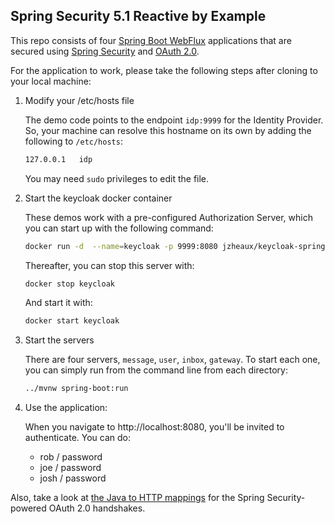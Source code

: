 Spring Security 5.1 Reactive by Example
------------------

This repo consists of four [Spring Boot WebFlux](https://docs.spring.io/spring/docs/current/spring-framework-reference/web-reactive.html) applications that are secured using [Spring Security](https://docs.spring.io/spring-security/site/docs/current/reference/htmlsingle/) and [OAuth 2.0](https://oauth.net/2/).

For the application to work, please take the following steps after cloning to your local machine:

1. Modify your /etc/hosts file

    The demo code points to the endpoint `idp:9999` for the Identity Provider. So, your machine can resolve this
    hostname on its own by adding the following to `/etc/hosts`:

    ```bash
    127.0.0.1   idp
    ```

    You may need `sudo` privileges to edit the file.

2. Start the keycloak docker container

    These demos work with a pre-configured Authorization Server, which you can start up with the following command:

    ```bash
    docker run -d  --name=keycloak -p 9999:8080 jzheaux/keycloak-spring-security-reactive-demo
    ```

    Thereafter, you can stop this server with:

    ```bash
    docker stop keycloak
    ```

    And start it with:

    ```bash
    docker start keycloak
    ```

3. Start the servers

    There are four servers, `message`, `user`, `inbox`, `gateway`.
    To start each one, you can simply run from the command line from each directory:

    ```bash
    ../mvnw spring-boot:run
    ```

4. Use the application:

    When you navigate to http://localhost:8080, you'll be invited to authenticate. You can do:

    * rob / password
    * joe / password
    * josh / password

Also, take a look at [the Java to HTTP mappings](https://gist.github.com/rwinch/cd1b459d6e04d30d72edb7e6919b3cbb) for the Spring Security-powered OAuth 2.0 handshakes.